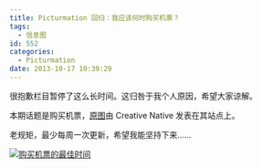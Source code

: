 ```yaml
---
title: Picturmation 回归：我应该何时购买机票？
tags:
  - 信息图
id: 552
categories:
  - Picturmation
date: 2013-10-17 10:39:29
---
```


很抱歉栏目暂停了这么长时间。这归咎于我个人原因，希望大家谅解。

本期话题是购买机票，[原图](http://yourcreativenative.com/when-to-buy-airline-tickets/)由 Creative Native 发表在其站点上。

老规矩，最少每周一次更新，希望我能坚持下来……

[![购买机票的最佳时间](http://img.sinosky.org/2013/WHEN-TO-BUY5.jpg)](http://img.sinosky.org/2013/WHEN-TO-BUY5.jpg "购买机票的最佳时间")